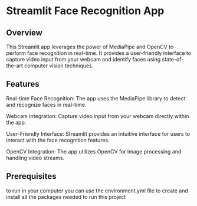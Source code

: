 # Streamlit Face Recognition App
## Overview
This Streamlit app leverages the power of MediaPipe and OpenCV to perform face recognition in real-time. It provides a user-friendly interface to capture video input from your webcam and identify faces using state-of-the-art computer vision techniques.

## Features
Real-time Face Recognition: The app uses the MediaPipe library to detect and recognize faces in real-time.

Webcam Integration: Capture video input from your webcam directly within the app.

User-Friendly Interface: Streamlit provides an intuitive interface for users to interact with the face recognition features.

OpenCV Integration: The app utilizes OpenCV for image processing and handling video streams.

## Prerequisites
to run in your computer you can use the environment.yml file to create and install all the packages needed to run this project


